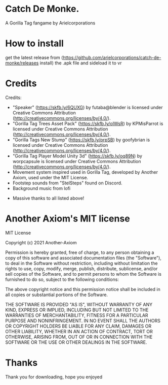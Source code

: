 # Catch De Monke.
A Gorilla Tag fangame by Arielcorporations
# How to install
get the latest release from (https://github.com/arielcorporations/catch-de-monke/releases install) the .apk file and sideload it to vr
# Credits
Credits:
- "Speaker" (https://skfb.ly/6QUXG) by futaba@blender is licensed under Creative Commons Attribution (http://creativecommons.org/licenses/by/4.0/).
- "Gorilla Tag Trees Asset Pack" (https://skfb.ly/oIWsR) by KPMisParrot is licensed under Creative Commons Attribution (http://creativecommons.org/licenses/by/4.0/).
- "Gorilla Tags New Stump" (https://skfb.ly/prpSB) by goofybrian is licensed under Creative Commons Attribution (http://creativecommons.org/licenses/by/4.0/).
- "Gorilla Tag Player Model Unity 3d" (https://skfb.ly/oq89N) by worpcapsule is licensed under Creative Commons Attribution (http://creativecommons.org/licenses/by/4.0/).
- Movement system inspired used in Gorilla Tag, developed by Another Axiom, used under the MIT License.
- Footstep sounds from "StelSteps" found on Discord.
- Background music from lofi
* Massive thanks to all listed above!
# Another Axiom's MIT license
MIT License

Copyright (c) 2021 Another-Axiom

Permission is hereby granted, free of charge, to any person obtaining a copy
of this software and associated documentation files (the "Software"), to deal
in the Software without restriction, including without limitation the rights
to use, copy, modify, merge, publish, distribute, sublicense, and/or sell
copies of the Software, and to permit persons to whom the Software is
furnished to do so, subject to the following conditions:

The above copyright notice and this permission notice shall be included in all
copies or substantial portions of the Software.

THE SOFTWARE IS PROVIDED "AS IS", WITHOUT WARRANTY OF ANY KIND, EXPRESS OR
IMPLIED, INCLUDING BUT NOT LIMITED TO THE WARRANTIES OF MERCHANTABILITY,
FITNESS FOR A PARTICULAR PURPOSE AND NONINFRINGEMENT. IN NO EVENT SHALL THE
AUTHORS OR COPYRIGHT HOLDERS BE LIABLE FOR ANY CLAIM, DAMAGES OR OTHER
LIABILITY, WHETHER IN AN ACTION OF CONTRACT, TORT OR OTHERWISE, ARISING FROM,
OUT OF OR IN CONNECTION WITH THE SOFTWARE OR THE USE OR OTHER DEALINGS IN THE
SOFTWARE.
# Thanks
Thank you for downloading, hope you enjoyed
